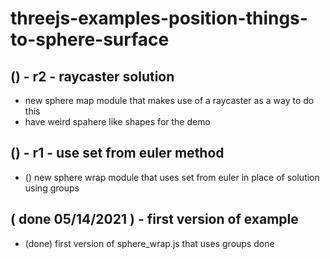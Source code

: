 # threejs-examples-position-things-to-sphere-surface

## () - r2 - raycaster solution
* new sphere map module that makes use of a raycaster as a way to do this
* have weird spahere like shapes for the demo

## () - r1 - use set from euler method
* () new sphere wrap module that uses set from euler in place of solution using groups

## ( done 05/14/2021 ) - first version of example
* (done) first version of sphere_wrap.js that uses groups done
